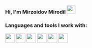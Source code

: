 ### Hi, I'm Mirzoidov Mirodil <img src="https://media.giphy.com/media/hvRJCLFzcasrR4ia7z/giphy.gif" width="27px"></div>

### Languages and tools I work with:
<code><img src="https://upload.wikimedia.org/wikipedia/commons/6/61/HTML5_logo_and_wordmark.svg" height="30px"></code>
<code><img src="https://upload.wikimedia.org/wikipedia/commons/thumb/d/d5/CSS3_logo_and_wordmark.svg/180px-CSS3_logo_and_wordmark.svg.png" height="30px"></code>
<code><img src="https://upload.wikimedia.org/wikipedia/commons/thumb/d/d4/Javascript-shield.svg/397px-Javascript-shield.svg.png?20180912181046" height="30px"></code>
<code><img src="https://upload.wikimedia.org/wikipedia/commons/thumb/9/96/Sass_Logo_Color.svg/182px-Sass_Logo_Color.svg.png" height="30px"></code>
<code><img src="https://upload.wikimedia.org/wikipedia/commons/thumb/8/81/LESS_Logo.svg/800px-LESS_Logo.svg.png" height="30px"></code>
<code><img src="https://upload.wikimedia.org/wikipedia/commons/thumb/b/b2/Bootstrap_logo.svg/512px-Bootstrap_logo.svg.png?20210507000024" height="30px"></code>

<br />
 
